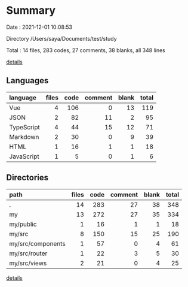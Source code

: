 # Summary

Date : 2021-12-01 10:08:53

Directory /Users/saya/Documents/test/study

Total : 14 files,  283 codes, 27 comments, 38 blanks, all 348 lines

[details](details.md)

## Languages
| language | files | code | comment | blank | total |
| :--- | ---: | ---: | ---: | ---: | ---: |
| Vue | 4 | 106 | 0 | 13 | 119 |
| JSON | 2 | 82 | 11 | 2 | 95 |
| TypeScript | 4 | 44 | 15 | 12 | 71 |
| Markdown | 2 | 30 | 0 | 9 | 39 |
| HTML | 1 | 16 | 1 | 1 | 18 |
| JavaScript | 1 | 5 | 0 | 1 | 6 |

## Directories
| path | files | code | comment | blank | total |
| :--- | ---: | ---: | ---: | ---: | ---: |
| . | 14 | 283 | 27 | 38 | 348 |
| my | 13 | 272 | 27 | 35 | 334 |
| my/public | 1 | 16 | 1 | 1 | 18 |
| my/src | 8 | 150 | 15 | 25 | 190 |
| my/src/components | 1 | 57 | 0 | 4 | 61 |
| my/src/router | 1 | 22 | 3 | 5 | 30 |
| my/src/views | 2 | 21 | 0 | 4 | 25 |

[details](details.md)